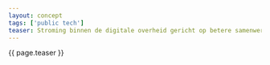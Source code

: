 ```yaml
---
layout: concept
tags: ['public tech']
teaser: Stroming binnen de digitale overheid gericht op betere samenwerking organisaties en betere interoperabiliteit tussen applicaties door middel van principes zoals open source en data bij de bron.
---
```

{{ page.teaser }}